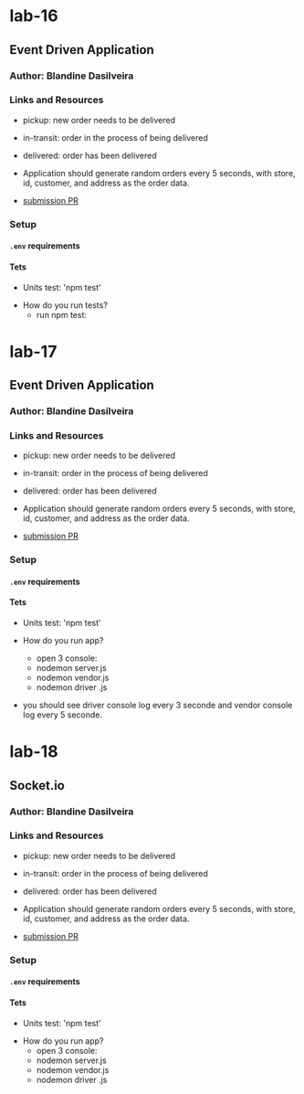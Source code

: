 # lab-16



##  Event Driven Application

### Author: Blandine Dasilveira

### Links and Resources


- pickup:  new order needs to be delivered

- in-transit: order  in the process of being delivered

- delivered: order has been delivered

- Application should generate random orders every 5 seconds, with store, id, customer, and address as the order data.

- [submission PR](https://github.com/blandine-401javascript/lab-16/pull/1)


### Setup

#### `.env` requirements


#### Tets

* Units test: 'npm test'


- How do you run tests?
  - run npm test: 



# lab-17

##  Event Driven Application

### Author: Blandine Dasilveira

### Links and Resources


- pickup:  new order needs to be delivered

- in-transit: order  in the process of being delivered

- delivered: order has been delivered

- Application should generate random orders every 5 seconds, with store, id, customer, and address as the order data.

- [submission PR](https://github.com/blandine-401javascript/lab-16/pull/2)


### Setup

#### `.env` requirements


#### Tets

* Units test: 'npm test'


- How do you run app?
  -  open 3 console:
    - nodemon server.js
    - nodemon vendor.js
    - nodemon driver .js


- you should see driver console log every 3 seconde and vendor console log every 5 seconde.


  
# lab-18

##  Socket.io

### Author: Blandine Dasilveira

### Links and Resources


- pickup:  new order needs to be delivered

- in-transit: order  in the process of being delivered

- delivered: order has been delivered

- Application should generate random orders every 5 seconds, with store, id, customer, and address as the order data.

- [submission PR]()


### Setup

#### `.env` requirements


#### Tets

* Units test: 'npm test'



- How do you run app?
  -  open 3 console:
    - nodemon server.js
    - nodemon vendor.js
    - nodemon driver .js